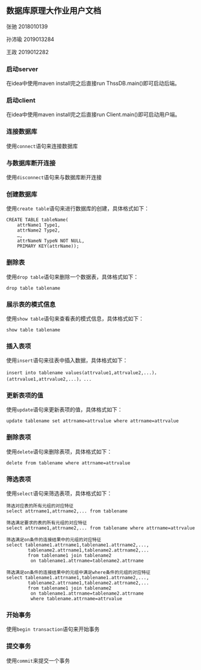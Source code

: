 ## 数据库原理大作业用户文档

张驰 2018010139

孙沛瑜 2019013284

王政 2019012282

### 启动server

在idea中使用maven install完之后直接run ThssDB.main()即可启动后端。

### 启动client

在idea中使用maven install完之后直接run Client.main()即可启动用户端。

### 连接数据库

使用`connect`语句来连接数据库

### 与数据库断开连接

使用`disconnect`语句来与数据库断开连接

### 创建数据库

使用`create table`语句来进行数据库的创建，具体格式如下：

```
CREATE TABLE tableName(
    attrName1 Type1, 
    attrName2 Type2,
    …,
    attrNameN TypeN NOT NULL,
    PRIMARY KEY(attrName));
```

### 删除表

使用`drop table`语句来删除一个数据表，具体格式如下：

```
drop table tablename
```

### 展示表的模式信息

使用`show table`语句来查看表的模式信息，具体格式如下：

```
show table tablename
```

### 插入表项

使用`insert`语句来往表中插入数据，具体格式如下：

```
insert into tablename values(attrvalue1,attrvalue2,...)，(attrvalue1,attrvalue2,...)，...
```

### 更新表项的值

使用`update`语句来更新表项的值，具体格式如下：

```
update tablename set attrname=attrvalue where attrname=attrvalue
```

### 删除表项

使用`delete`语句来删除表项，具体格式如下：

```
delete from tablename where attrname=attrvalue
```

### 筛选表项

使用`select`语句来筛选表项，具体格式如下：

```
筛选对应表的所有元组的对应特征
select attrname1,attrname2,... from tablename

筛选满足要求的表的所有元组的对应特征
select attrname1,attrname2,... from tablename where attrname=attrvalue

筛选满足on条件的连接结果中的元组的对应特征
select tablename1.attrname1,tablename1.attrname2,...,
        tablename2.attrname1,tablename2.attrname2,...
        from tablename1 join tablename2 
         on tablename1.attrname=tablename2.attrname

筛选满足on条件的连接结果中的元组中满足where条件的元组的对应特征
select tablename1.attrname1,tablename1.attrname2,...,
        tablename2.attrname1,tablename2.attrname2,... 
        from tablename1 join tablename2 
         on tablename1.attrname=tablename2.attrname 
         where tablename.attrname=attrvalue
```

### 开始事务

使用`begin transaction`语句来开始事务

### 提交事务

使用`commit`来提交一个事务

